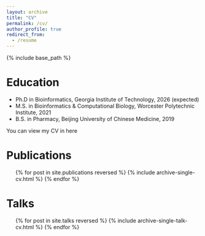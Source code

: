```yaml
---
layout: archive
title: "CV"
permalink: /cv/
author_profile: true
redirect_from:
  - /resume
---
```


{% include base_path %}

Education
======
* Ph.D in Bioinformatics, Georgia Institute of Technology, 2026 (expected)
* M.S. in Bioinformatics & Computational Biology, Worcester Polytechnic Institute, 2021
* B.S. in Pharmacy, Beijing University of Chinese Medicine, 2019

You can view my CV in here

Publications
======
  <ul>{% for post in site.publications reversed %}
    {% include archive-single-cv.html %}
  {% endfor %}</ul>
  
Talks
======
  <ul>{% for post in site.talks reversed %}
    {% include archive-single-talk-cv.html  %}
  {% endfor %}</ul>
  

